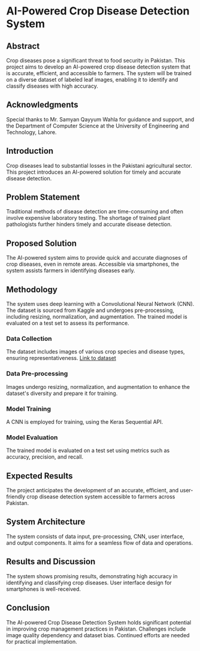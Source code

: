 # AI-Powered Crop Disease Detection System

## Abstract
Crop diseases pose a significant threat to food security in Pakistan. This project aims to develop an AI-powered crop disease detection system that is accurate, efficient, and accessible to farmers. The system will be trained on a diverse dataset of labeled leaf images, enabling it to identify and classify diseases with high accuracy.

## Acknowledgments
Special thanks to Mr. Samyan Qayyum Wahla for guidance and support, and the Department of Computer Science at the University of Engineering and Technology, Lahore.

## Introduction
Crop diseases lead to substantial losses in the Pakistani agricultural sector. This project introduces an AI-powered solution for timely and accurate disease detection.

## Problem Statement
Traditional methods of disease detection are time-consuming and often involve expensive laboratory testing. The shortage of trained plant pathologists further hinders timely and accurate disease detection.

## Proposed Solution
The AI-powered system aims to provide quick and accurate diagnoses of crop diseases, even in remote areas. Accessible via smartphones, the system assists farmers in identifying diseases early.

## Methodology
The system uses deep learning with a Convolutional Neural Network (CNN). The dataset is sourced from Kaggle and undergoes pre-processing, including resizing, normalization, and augmentation. The trained model is evaluated on a test set to assess its performance.

### Data Collection
The dataset includes images of various crop species and disease types, ensuring representativeness. [Link to dataset](https://www.kaggle.com/datasets/abdallahalidev/plantvillage-dataset)

### Data Pre-processing
Images undergo resizing, normalization, and augmentation to enhance the dataset's diversity and prepare it for training.

### Model Training
A CNN is employed for training, using the Keras Sequential API.

### Model Evaluation
The trained model is evaluated on a test set using metrics such as accuracy, precision, and recall.

## Expected Results
The project anticipates the development of an accurate, efficient, and user-friendly crop disease detection system accessible to farmers across Pakistan.

## System Architecture
The system consists of data input, pre-processing, CNN, user interface, and output components. It aims for a seamless flow of data and operations.

## Results and Discussion
The system shows promising results, demonstrating high accuracy in identifying and classifying crop diseases. User interface design for smartphones is well-received.

## Conclusion
The AI-powered Crop Disease Detection System holds significant potential in improving crop management practices in Pakistan. Challenges include image quality dependency and dataset bias. Continued efforts are needed for practical implementation.


